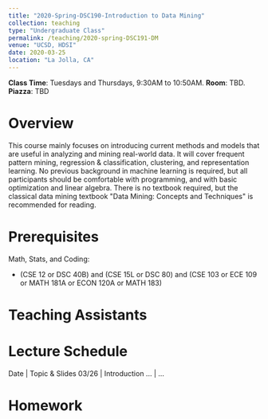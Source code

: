 ```yaml
---
title: "2020-Spring-DSC190-Introduction to Data Mining"
collection: teaching
type: "Undergraduate Class"
permalink: /teaching/2020-spring-DSC191-DM
venue: "UCSD, HDSI"
date: 2020-03-25
location: "La Jolla, CA"
---
```


**Class Time**: Tuesdays and Thursdays, 9:30AM to 10:50AM.  **Room**: TBD.  **Piazza**: TBD

Overview
======

This course mainly focuses on introducing current methods and models that are useful in analyzing and mining real-world data. It will cover frequent pattern mining, regression & classification, clustering, and representation learning. No previous background in machine learning is required, but all participants should be comfortable with programming, and with basic optimization and linear algebra. There is no textbook required, but the classical data mining textbook "Data Mining: Concepts and Techniques" is recommended for reading.


Prerequisites
======

Math, Stats, and Coding: 
- (CSE 12 or DSC 40B) and (CSE 15L or DSC 80) and (CSE 103 or ECE 109 or MATH 181A or ECON 120A or MATH 183)

Teaching Assistants
======

Lecture Schedule
======

Date | Topic & Slides 
03/26 | Introduction
... | ...

Homework
======